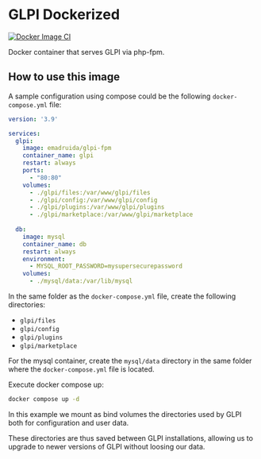 # GLPI Dockerized

[![Docker Image CI](https://github.com/emadruida/glpi-fpm/actions/workflows/main.yml/badge.svg)](https://github.com/emadruida/glpi-fpm/actions/workflows/main.yml)

Docker container that serves GLPI via php-fpm.

## How to use this image

A sample configuration using compose could be the following `docker-compose.yml` file:

```yml
version: '3.9'

services:
  glpi:
    image: emadruida/glpi-fpm
    container_name: glpi
    restart: always
    ports:
      - "80:80"
    volumes:
      - ./glpi/files:/var/www/glpi/files
      - ./glpi/config:/var/www/glpi/config
      - ./glpi/plugins:/var/www/glpi/plugins
      - ./glpi/marketplace:/var/www/glpi/marketplace
  
  db:
    image: mysql
    container_name: db
    restart: always
    environment:
      - MYSQL_ROOT_PASSWORD=mysupersecurepassword
    volumes:
      - ./mysql/data:/var/lib/mysql
```

In the same folder as the `docker-compose.yml` file, create the following directories:

- `glpi/files`
- `glpi/config`
- `glpi/plugins`
- `glpi/marketplace`

For the mysql container, create the `mysql/data` directory in the same folder where the
`docker-compose.yml` file is located.

Execute docker compose up:

```bash
docker compose up -d
```

In this example we mount as bind volumes the directories used by GLPI both for
configuration and user data.

These directories are thus saved between GLPI installations, allowing us to upgrade
to newer versions of GLPI without loosing our data.
